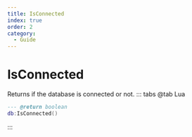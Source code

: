 ```yaml
---
title: IsConnected
index: true
order: 2
category:
  - Guide
---
```


# IsConnected
Returns if the database is connected or not.
::: tabs
@tab Lua
```lua
--- @return boolean
db:IsConnected()
```

:::